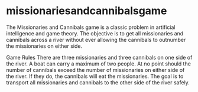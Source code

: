 # missionariesandcannibalsgame
The Missionaries and Cannibals game is a classic problem in artificial intelligence and game theory. The objective is to get all missionaries and cannibals across a river without ever allowing the cannibals to outnumber the missionaries on either side.

Game Rules
There are three missionaries and three cannibals on one side of the river.
A boat can carry a maximum of two people.
At no point should the number of cannibals exceed the number of missionaries on either side of the river. If they do, the cannibals will eat the missionaries.
The goal is to transport all missionaries and cannibals to the other side of the river safely.
